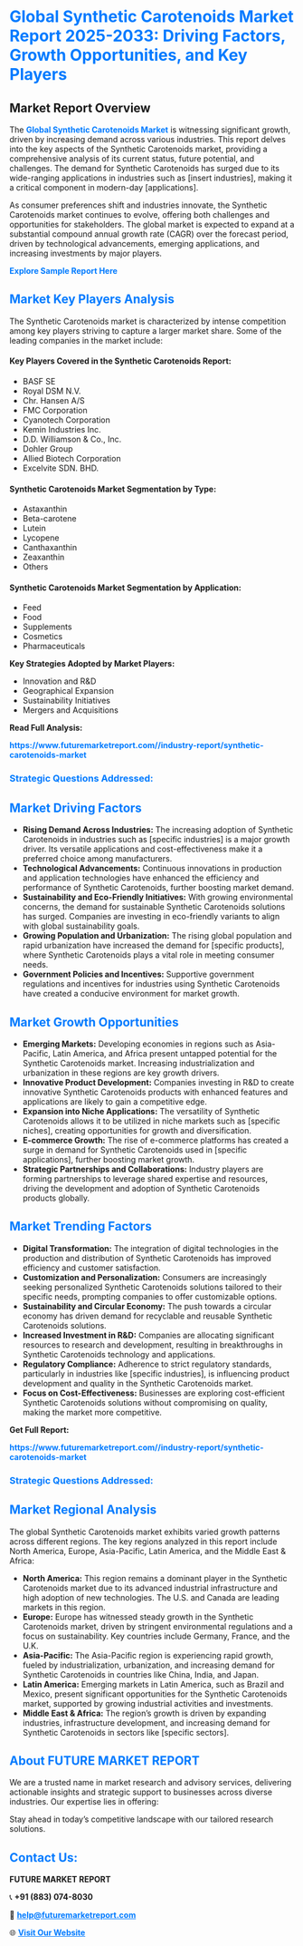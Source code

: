 <h1 style="color: #007BFF;">Global Synthetic Carotenoids Market Report 2025-2033: Driving Factors, Growth Opportunities, and Key Players</h1>

<section id="overview">
<h2>Market Report Overview</h2>
<p>The <a href="https://www.futuremarketreport.com//industry-report/synthetic-carotenoids-market" style="color: #007BFF; text-decoration: none;"><strong>Global Synthetic Carotenoids Market</strong></a> is witnessing significant growth, driven by increasing demand across various industries. This report delves into the key aspects of the Synthetic Carotenoids market, providing a comprehensive analysis of its current status, future potential, and challenges. The demand for Synthetic Carotenoids has surged due to its wide-ranging applications in industries such as [insert industries], making it a critical component in modern-day [applications].</p>
<p>As consumer preferences shift and industries innovate, the Synthetic Carotenoids market continues to evolve, offering both challenges and opportunities for stakeholders. The global market is expected to expand at a substantial compound annual growth rate (CAGR) over the forecast period, driven by technological advancements, emerging applications, and increasing investments by major players.</p>
</section>

<section id="overview">
<p><a href="https://www.futuremarketreport.com//request-sample/reportId=53902" style="color: #007BFF; text-decoration: none;"><strong>Explore Sample Report Here</strong></a></p>
</section>

<section id="key-players">
<h2 style="color: #007BFF;">Market Key Players Analysis</h2>
<p>The Synthetic Carotenoids market is characterized by intense competition among key players striving to capture a larger market share. Some of the leading companies in the market include:</p>
<h4>Key Players Covered in the Synthetic Carotenoids Report:</h4>
<ul><li>BASF SE</li><li>Royal DSM N.V.</li><li>Chr. Hansen A/S</li><li>FMC Corporation</li><li>Cyanotech Corporation</li><li>Kemin Industries Inc.</li><li>D.D. Williamson &amp; Co., Inc.</li><li>Dohler Group</li><li>Allied Biotech Corporation</li><li>Excelvite SDN. BHD.</li></ul>
<h4>Synthetic Carotenoids Market Segmentation by Type:</h4>
<ul><li>Astaxanthin</li><li>Beta-carotene</li><li>Lutein</li><li>Lycopene</li><li>Canthaxanthin</li><li>Zeaxanthin</li><li>Others</li></ul>

<h4>Synthetic Carotenoids Market Segmentation by Application:</h4>
<ul><li>Feed</li><li>Food</li><li>Supplements</li><li>Cosmetics</li><li>Pharmaceuticals</li></ul>
<p><strong>Key Strategies Adopted by Market Players:</strong></p>
<ul>
<li>Innovation and R&D</li>
<li>Geographical Expansion</li>
<li>Sustainability Initiatives</li>
<li>Mergers and Acquisitions</li>
</ul>
</section>

<section>
<p><strong>Read Full Analysis: </strong></p><a href="https://www.futuremarketreport.com//industry-report/synthetic-carotenoids-market" style="color: #007BFF; text-decoration: none;"><strong>https://www.futuremarketreport.com//industry-report/synthetic-carotenoids-market</strong></a>
<h3 style="color: #007BFF;">Strategic Questions Addressed:</h3>
</section>

<section id="driving-factors">
<h2 style="color: #007BFF;">Market Driving Factors</h2>
<ul>
<li><strong>Rising Demand Across Industries:</strong> The increasing adoption of Synthetic Carotenoids in industries such as [specific industries] is a major growth driver. Its versatile applications and cost-effectiveness make it a preferred choice among manufacturers.</li>
<li><strong>Technological Advancements:</strong> Continuous innovations in production and application technologies have enhanced the efficiency and performance of Synthetic Carotenoids, further boosting market demand.</li>
<li><strong>Sustainability and Eco-Friendly Initiatives:</strong> With growing environmental concerns, the demand for sustainable Synthetic Carotenoids solutions has surged. Companies are investing in eco-friendly variants to align with global sustainability goals.</li>
<li><strong>Growing Population and Urbanization:</strong> The rising global population and rapid urbanization have increased the demand for [specific products], where Synthetic Carotenoids plays a vital role in meeting consumer needs.</li>
<li><strong>Government Policies and Incentives:</strong> Supportive government regulations and incentives for industries using Synthetic Carotenoids have created a conducive environment for market growth.</li>
</ul>
</section>

<section id="growth-opportunities">
<h2 style="color: #007BFF;">Market Growth Opportunities</h2>
<ul>
<li><strong>Emerging Markets:</strong> Developing economies in regions such as Asia-Pacific, Latin America, and Africa present untapped potential for the Synthetic Carotenoids market. Increasing industrialization and urbanization in these regions are key growth drivers.</li>
<li><strong>Innovative Product Development:</strong> Companies investing in R&D to create innovative Synthetic Carotenoids products with enhanced features and applications are likely to gain a competitive edge.</li>
<li><strong>Expansion into Niche Applications:</strong> The versatility of Synthetic Carotenoids allows it to be utilized in niche markets such as [specific niches], creating opportunities for growth and diversification.</li>
<li><strong>E-commerce Growth:</strong> The rise of e-commerce platforms has created a surge in demand for Synthetic Carotenoids used in [specific applications], further boosting market growth.</li>
<li><strong>Strategic Partnerships and Collaborations:</strong> Industry players are forming partnerships to leverage shared expertise and resources, driving the development and adoption of Synthetic Carotenoids products globally.</li>
</ul>
</section>

<section id="trending-factors">
<h2 style="color: #007BFF;">Market Trending Factors</h2>
<ul>
<li><strong>Digital Transformation:</strong> The integration of digital technologies in the production and distribution of Synthetic Carotenoids has improved efficiency and customer satisfaction.</li>
<li><strong>Customization and Personalization:</strong> Consumers are increasingly seeking personalized Synthetic Carotenoids solutions tailored to their specific needs, prompting companies to offer customizable options.</li>
<li><strong>Sustainability and Circular Economy:</strong> The push towards a circular economy has driven demand for recyclable and reusable Synthetic Carotenoids solutions.</li>
<li><strong>Increased Investment in R&D:</strong> Companies are allocating significant resources to research and development, resulting in breakthroughs in Synthetic Carotenoids technology and applications.</li>
<li><strong>Regulatory Compliance:</strong> Adherence to strict regulatory standards, particularly in industries like [specific industries], is influencing product development and quality in the Synthetic Carotenoids market.</li>
<li><strong>Focus on Cost-Effectiveness:</strong> Businesses are exploring cost-efficient Synthetic Carotenoids solutions without compromising on quality, making the market more competitive.</li>
</ul>
</section>

<section>
<p><strong>Get Full Report: </strong></p><a href="https://www.futuremarketreport.com//industry-report/synthetic-carotenoids-market" style="color: #007BFF; text-decoration: none;"><strong>https://www.futuremarketreport.com//industry-report/synthetic-carotenoids-market</strong></a>
<h3 style="color: #007BFF;">Strategic Questions Addressed:</h3>
</section>


<section id="regional-analysis">
<h2 style="color: #007BFF;">Market Regional Analysis</h2>
<p>The global Synthetic Carotenoids market exhibits varied growth patterns across different regions. The key regions analyzed in this report include North America, Europe, Asia-Pacific, Latin America, and the Middle East & Africa:</p>
<ul>
<li><strong>North America:</strong> This region remains a dominant player in the Synthetic Carotenoids market due to its advanced industrial infrastructure and high adoption of new technologies. The U.S. and Canada are leading markets in this region.</li>
<li><strong>Europe:</strong> Europe has witnessed steady growth in the Synthetic Carotenoids market, driven by stringent environmental regulations and a focus on sustainability. Key countries include Germany, France, and the U.K.</li>
<li><strong>Asia-Pacific:</strong> The Asia-Pacific region is experiencing rapid growth, fueled by industrialization, urbanization, and increasing demand for Synthetic Carotenoids in countries like China, India, and Japan.</li>
<li><strong>Latin America:</strong> Emerging markets in Latin America, such as Brazil and Mexico, present significant opportunities for the Synthetic Carotenoids market, supported by growing industrial activities and investments.</li>
<li><strong>Middle East & Africa:</strong> The region’s growth is driven by expanding industries, infrastructure development, and increasing demand for Synthetic Carotenoids in sectors like [specific sectors].</li>
</ul>
</section>

<footer>
<h2 style="color: #007BFF;">About FUTURE MARKET REPORT</h2>
<p>We are a trusted name in market research and advisory services, delivering actionable insights and strategic support to businesses across diverse industries. Our expertise lies in offering:</p>

<p>Stay ahead in today’s competitive landscape with our tailored research solutions.</p>

<h2 style="color: #007BFF;">Contact Us:</h2>
<p><strong>FUTURE MARKET REPORT</strong></p>
<p>📞 <strong>+91 (883) 074-8030</strong></p>
<p>📧 <strong><a href="mailto:help@futuremarketreport.com" style="color: #007BFF;">help@futuremarketreport.com</a></strong></p>
<p>🌐 <strong><a href="https://www.futuremarketreport.com/" style="color: #007BFF;">Visit Our Website</a></strong></p>
</footer>